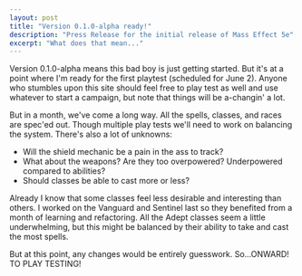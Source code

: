 ```yaml
---
layout: post
title: "Version 0.1.0-alpha ready!"
description: "Press Release for the initial release of Mass Effect 5e"
excerpt: "What does that mean..."
---
```


Version 0.1.0-alpha means this bad boy is just getting started. But it's at a point where I'm ready for the first 
playtest (scheduled for June 2). Anyone who stumbles upon this site should feel free to play test as well and use whatever
to start a campaign, but note that things will be a-changin' a lot.

But in a month, we've come a long way. All the spells, classes, and races are spec'ed out. Though multiple play tests we'll
need to work on balancing the system. There's also a lot of unknowns:

- Will the shield mechanic be a pain in the ass to track?
- What about the weapons? Are they too overpowered? Underpowered compared to abilities?
- Should classes be able to cast more or less?

Already I know that some classes feel less desirable and interesting than others. I worked on the Vanguard and Sentinel last
so they benefited from a month of learning and refactoring. All the Adept classes seem a little underwhelming, but this might
be balanced by their ability to take and cast the most spells.

But at this point, any changes would be entirely guesswork. So...ONWARD! TO PLAY TESTING!


 